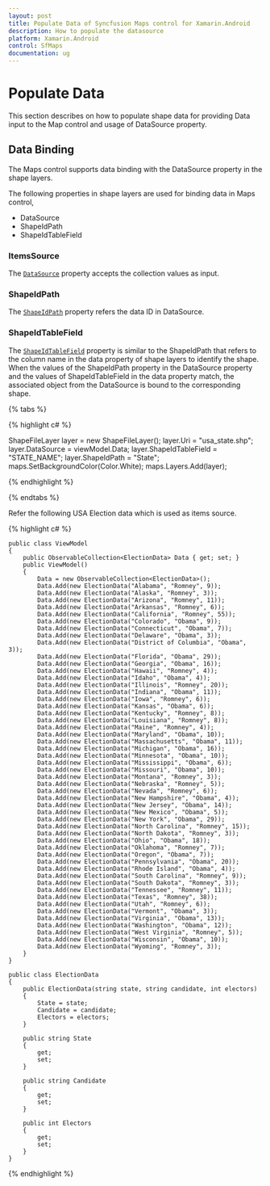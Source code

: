 ```yaml
---
layout: post
title: Populate Data of Syncfusion Maps control for Xamarin.Android
description: How to populate the datasource
platform: Xamarin.Android
control: SfMaps 
documentation: ug
---
```


# Populate Data

This section describes on how to populate shape data for providing Data input to the Map control and usage of DataSource property.

## Data Binding

The Maps control supports data binding with the DataSource property in the shape layers.

The following properties in shape layers are used for binding data in Maps control,

* DataSource
* ShapeIdPath
* ShapeIdTableField

### ItemsSource

The [`DataSource`](https://help.syncfusion.com/cr/xamarin-android/Com.Syncfusion.Maps.ShapeFileLayer.html#Com_Syncfusion_Maps_ShapeFileLayer_DataSource) property accepts the collection values as input. 

### ShapeIdPath

The [`ShapeIdPath`](https://help.syncfusion.com/cr/xamarin-android/Com.Syncfusion.Maps.ShapeFileLayer.html#Com_Syncfusion_Maps_ShapeFileLayer_ShapeIdPath) property refers the data ID in DataSource.

### ShapeIdTableField

The [`ShapeIdTableField`](https://help.syncfusion.com/cr/xamarin-android/Com.Syncfusion.Maps.ShapeFileLayer.html#Com_Syncfusion_Maps_ShapeFileLayer_ShapeIdTableField) property is similar to the ShapeIdPath that refers to the column name in the data property of shape layers to identify the shape. When the values of the ShapeIdPath property in the DataSource property and the values of ShapeIdTableField in the data property match, the associated object from the DataSource is bound to the corresponding shape.

{% tabs %}

{% highlight c# %}

   ShapeFileLayer layer = new ShapeFileLayer();
   layer.Uri = "usa_state.shp";         
   layer.DataSource = viewModel.Data;
   layer.ShapeIdTableField = "STATE_NAME";
   layer.ShapeIdPath = "State";
   maps.SetBackgroundColor(Color.White);
   maps.Layers.Add(layer);

{% endhighlight %}

{% endtabs %}

Refer the following USA Election data which is used as items source.

{% highlight c# %}

    public class ViewModel
    {
        public ObservableCollection<ElectionData> Data { get; set; }
        public ViewModel()
        {
            Data = new ObservableCollection<ElectionData>();
            Data.Add(new ElectionData("Alabama", "Romney", 9));
            Data.Add(new ElectionData("Alaska", "Romney", 3));
            Data.Add(new ElectionData("Arizona", "Romney", 11));
            Data.Add(new ElectionData("Arkansas", "Romney", 6));
            Data.Add(new ElectionData("California", "Romney", 55));
            Data.Add(new ElectionData("Colorado", "Obama", 9));
            Data.Add(new ElectionData("Connecticut", "Obama", 7));
            Data.Add(new ElectionData("Delaware", "Obama", 3));
            Data.Add(new ElectionData("District of Columbia", "Obama", 3));
            Data.Add(new ElectionData("Florida", "Obama", 29));
            Data.Add(new ElectionData("Georgia", "Obama", 16));
            Data.Add(new ElectionData("Hawaii", "Romney", 4));
            Data.Add(new ElectionData("Idaho", "Obama", 4));
            Data.Add(new ElectionData("Illinois", "Romney", 20));
            Data.Add(new ElectionData("Indiana", "Obama", 11));
            Data.Add(new ElectionData("Iowa", "Romney", 6));
            Data.Add(new ElectionData("Kansas", "Obama", 6));
            Data.Add(new ElectionData("Kentucky", "Romney", 8));
            Data.Add(new ElectionData("Louisiana", "Romney", 8));
            Data.Add(new ElectionData("Maine", "Romney", 4));
            Data.Add(new ElectionData("Maryland", "Obama", 10));
            Data.Add(new ElectionData("Massachusetts", "Obama", 11));
            Data.Add(new ElectionData("Michigan", "Obama", 16));
            Data.Add(new ElectionData("Minnesota", "Obama", 10));
            Data.Add(new ElectionData("Mississippi", "Obama", 6));
            Data.Add(new ElectionData("Missouri", "Obama", 10));
            Data.Add(new ElectionData("Montana", "Romney", 3));
            Data.Add(new ElectionData("Nebraska", "Romney", 5));
            Data.Add(new ElectionData("Nevada", "Romney", 6));
            Data.Add(new ElectionData("New Hampshire", "Obama", 4));
            Data.Add(new ElectionData("New Jersey", "Obama", 14));
            Data.Add(new ElectionData("New Mexico", "Obama", 5));
            Data.Add(new ElectionData("New York", "Obama", 29));
            Data.Add(new ElectionData("North Carolina", "Romney", 15));
            Data.Add(new ElectionData("North Dakota", "Romney", 3));
            Data.Add(new ElectionData("Ohio", "Obama", 18));
            Data.Add(new ElectionData("Oklahoma", "Romney", 7));
            Data.Add(new ElectionData("Oregon", "Obama", 7));
            Data.Add(new ElectionData("Pennsylvania", "Obama", 20));
            Data.Add(new ElectionData("Rhode Island", "Obama", 4));
            Data.Add(new ElectionData("South Carolina", "Romney", 9));
            Data.Add(new ElectionData("South Dakota", "Romney", 3));
            Data.Add(new ElectionData("Tennessee", "Romney", 11));
            Data.Add(new ElectionData("Texas", "Romney", 38));
            Data.Add(new ElectionData("Utah", "Romney", 6));
            Data.Add(new ElectionData("Vermont", "Obama", 3));
            Data.Add(new ElectionData("Virginia", "Obama", 13));
            Data.Add(new ElectionData("Washington", "Obama", 12));
            Data.Add(new ElectionData("West Virginia", "Romney", 5));
            Data.Add(new ElectionData("Wisconsin", "Obama", 10));
            Data.Add(new ElectionData("Wyoming", "Romney", 3));
        }
    }

    public class ElectionData
    {
        public ElectionData(string state, string candidate, int electors)
        {
            State = state;
            Candidate = candidate;
            Electors = electors;
        }

        public string State
        {
            get;
            set;
        }

        public string Candidate
        {
            get;
            set;
        }

        public int Electors
        {
            get;
            set;
        }
    }


{% endhighlight %}

